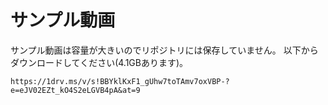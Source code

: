 # サンプル動画

サンプル動画は容量が大きいのでリポジトリには保存していません。
以下からダウンロードしてください(4.1GBあります)。

`https://1drv.ms/v/s!BBYklKxF1_gUhw7toTAmv7oxVBP-?e=eJV02EZt_kO4S2eLGVB4pA&at=9`
